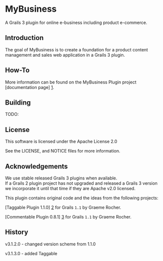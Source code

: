 # MyBusiness
A Grails 3 plugin for online  e-business including product e-commerce.

Introduction
------------
The goal of MyBusiness is to create a foundation for a product content management and sales web application in a Grails 3 plugin.

How-To
------
More information can be found on the MyBusiness Plugin project [documentation page] [1].

Building
--------
TODO:

License
-------
This software is licensed under the Apache License 2.0

See the LICENSE, and NOTICE files for more information.

Acknowledgements
----------------
We use stable released Grails 3 plugins when available.  
If a Grails 2 plugin project has not upgraded and released a Grails 3 version 
we incorporate it until that time if they are Apache v2.0 licensed.

This plugin contains original code and the ideas from the following projects:
 
[Taggable Plugin 1.1.0] [2] for Grails `1.1` by Graeme Rocher.
 
[Commentable Plugin 0.8.1] [3] for Grails `1.1` by Graeme Rocher.



History
-------
v3.1.2.0 - changed version scheme from 1.1.0

v3.1.3.0 - added Taggable

[1]: http://cbmarcum.github.io/mybusiness/ "MyBusiness Plugin"
[2]: https://github.com/gpc/taggable "Taggable Plugin"
[3]: https://github.com/gpc/grails-commentable "Commentable Plugin"
